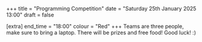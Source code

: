 +++
title = "Programming Competition"
date = "Saturday 25th January 2025 13:00"
draft = false

[extra]
end_time = "18:00"
colour = "Red"
+++
Teams are three people, make sure to bring a laptop. There will be prizes and free food! Good luck! :)
